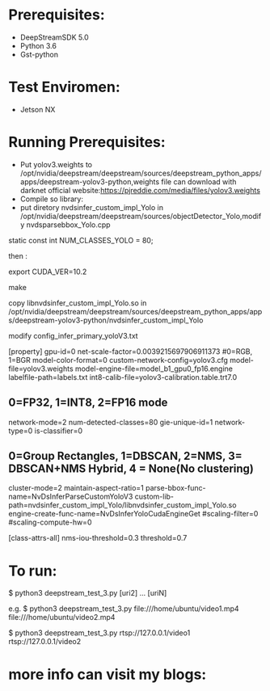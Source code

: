 #  Prerequisites:
- DeepStreamSDK 5.0
- Python 3.6
- Gst-python

# Test Enviromen:
- Jetson NX

# Running Prerequisites:
- Put yolov3.weights to /opt/nvidia/deepstream/deepstream/sources/deepstream_python_apps/apps/deepstream-yolov3-python,weights file can download with darknet official website:https://pjreddie.com/media/files/yolov3.weights
- Compile so library:
-  put diretory nvdsinfer_custom_impl_Yolo in /opt/nvidia/deepstream/deepstream/sources/objectDetector_Yolo,modify nvdsparsebbox_Yolo.cpp 


static const int NUM_CLASSES_YOLO = 80;

then :

export CUDA_VER=10.2

make

copy libnvdsinfer_custom_impl_Yolo.so in /opt/nvidia/deepstream/deepstream/sources/deepstream_python_apps/apps/deepstream-yolov3-python/nvdsinfer_custom_impl_Yolo


modify config_infer_primary_yoloV3.txt


[property]
gpu-id=0
net-scale-factor=0.0039215697906911373
#0=RGB, 1=BGR
model-color-format=0
custom-network-config=yolov3.cfg
model-file=yolov3.weights
model-engine-file=model_b1_gpu0_fp16.engine
labelfile-path=labels.txt
int8-calib-file=yolov3-calibration.table.trt7.0
## 0=FP32, 1=INT8, 2=FP16 mode
network-mode=2
num-detected-classes=80
gie-unique-id=1
network-type=0
is-classifier=0
## 0=Group Rectangles, 1=DBSCAN, 2=NMS, 3= DBSCAN+NMS Hybrid, 4 = None(No clustering)
cluster-mode=2
maintain-aspect-ratio=1
parse-bbox-func-name=NvDsInferParseCustomYoloV3
custom-lib-path=nvdsinfer_custom_impl_Yolo/libnvdsinfer_custom_impl_Yolo.so
engine-create-func-name=NvDsInferYoloCudaEngineGet
#scaling-filter=0
#scaling-compute-hw=0

[class-attrs-all]
nms-iou-threshold=0.3
threshold=0.7

# To run:
  $ python3 deepstream_test_3.py <uri1> [uri2] ... [uriN]
  
e.g.
  $ python3 deepstream_test_3.py file:///home/ubuntu/video1.mp4 file:///home/ubuntu/video2.mp4
  
  $ python3 deepstream_test_3.py rtsp://127.0.0.1/video1 rtsp://127.0.0.1/video2
  
# more info can visit my blogs:


